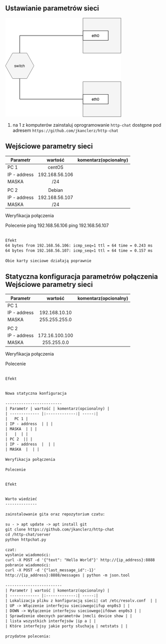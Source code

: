 Ustawianie parametrów sieci
---------------------------

![alt text][network]

[network]: ./network.png "Logo Title Text 2"

1. na 1 z komputerów zainstaluj oprogramowanie ``http-chat`` dostępne pod adresem ``https://github.com/jkanclerz/http-chat``

Wejściowe parametry sieci
-------------------------
| Parametr | wartość | komentarz(opcionalny) |
| ------------- |:-------------:| -----:|
| PC 1  | centOS  | |
| IP - address  | 192.168.56.106 | |
| MASKA  |	/24 | |
|   |  | |
| PC 2  | Debian  | |
| IP - address  | 192.168.56.107| |
| MASKA  | /24 | |

Weryfikacja połączenia

Polecenie
ping 192.168.56.106
ping 192.168.56.107
```

Efekt
64 bytes from 192.168.56.106: icmp_seq=1 ttl = 64 time = 0.243 ms
64 bytes from 192.168.56.107: icmp_seq=1 ttl = 64 time = 0.157 ms

Obie karty sieciowe działają poprawnie
```

Statyczna konfiguracja parametrów połączenia
Wejściowe parametry sieci
-------------------------
| Parametr | wartość | komentarz(opcionalny) |
| ------------- |:-------------:| -----:|
|   PC 1 |  
| IP - address  | 192.168.10.10 | |
| MASKA  | 255.255.255.0 | |
|   |  | |
| PC 2  |  | |
| IP - address  | 172.16.100.100 | |
| MASKA  | 255.255.0.0 | |


Weryfikacja połączenia

Polecenie
```

Efekt
```
```

Nowa statyczna konfiguracja 

-------------------------
| Parametr | wartość | komentarz(opcionalny) |
| ------------- |:-------------:| -----:|
|   PC 1 |  
| IP - address  | | |
| MASKA  | | |
|   |  | |
| PC 2  || |
| IP - address  |  | |
| MASKA  |  | |

Weryfikacja połączenia

Polecenie
```
```

Efekt
```
```

Warto wiedzieć
--------------

zainstalowanie gita oraz repozytorium czatu:

su - > apt update -> apt install git
git clone https://github.com/jkanclerz/http-chat
cd /http-chat/server
python httpchat.py

czat:
wysłanie wiadomości:
curl -X POST -d '{"text": "Hello World"}' http://{ip_address}:8888
pobranie wiadomości:
curl -X POST -d '{"last_message_id":-1}' http://{ip_address}:8888/messages | python -m json.tool

-------------------------
| Parametr | wartość | komentarz(opcionalny) |
| ------------- |:-------------:| -----:|
| Lokalizacja pliku z konfiguracją sieci| cat /etc/resolv.conf  | |
| UP -> Włączenie interfejsu sieciowego|ifup enp0s3 | |
| DOWN -> Wyłączenie interfejsu sieciowego|ifdown enp0s3 | |
| Sprawdzenie obecnych parametrów |nmcli device show | |
| lista wszystkich interfejsów |ip a | |
| Które interfejsy jakie porty słuchają | netstats | |

przydatne polecenia: 
